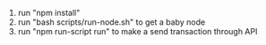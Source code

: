 1. run "npm install"
2. run "bash scripts/run-node.sh" to get a baby node
3. run "npm run-script run" to make a send transaction through API